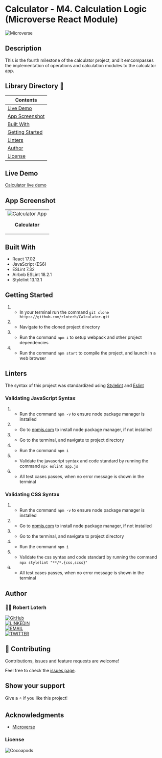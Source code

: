 # Calculator - M4. Calculation Logic (Microverse React Module)

![Microverse](https://img.shields.io/badge/-Microverse-007bff?style=for-the-badge)

## Description
This is the fourth milestone of the calculator project, and it emcompasses the implementation of operations and calculation modules to the calculator app.


## Library Directory 📙

| Contents                  |
| ------------------------- |
| [Live Demo](#live-demo) |
| [App Screenshot](#app-screenshot) |
| [Built With](#built-with)   |
| [Getting Started](#getting-started)   |
| [Linters](#linters)   |
| [Author](#author)       |
| [License](#license)       |


## Live Demo
[Calculator live demo](https://salty-citadel-54840.herokuapp.com/)

## App Screenshot
| |
|:-------------------------:|
| <img alt="Calculator App" src="https://user-images.githubusercontent.com/12745474/136697585-1566fc73-886a-4b3c-8e67-b5fdee85fe51.png"> <p align="center"><b>Calculator</b><p>|


## Built With

- React 17.02
- JavaScript (ES6)
- ESLint 7.32
- Airbnb ESLint 18.2.1
- Stylelint 13.13.1


## Getting Started

1. - In your terminal run the command `git clone https://github.com/rloterh/Calculator.git`
2. - Navigate to the cloned project directory
3. - Run the command `npm i` to setup webpack and other project dependencies
4. - Run the command `npm start` to compile the project, and launch in a web browser


## Linters

The syntax of this project was standardized using [Stylelint](https://stylelint.io/) and [Eslint](https://eslint.org/)
 

### Validating JavaScript Syntax

1. - Run the command `npm -v` to ensure node package manager is installed
2. - Go to [npmjs.com](https://www.npmjs.com/get-npm) to install node package manager, if not installed
3. - Go to the terminal, and navigate to project directory
4. - Run the command `npm i`
5. - Validate the javascript syntax and code standard by running the command `npx eslint app.js`
6. - All test cases passes, when no error message is shown in the terminal

### Validating CSS Syntax

1. - Run the command `npm -v` to ensure node package manager is installed
2. - Go to [npmjs.com](https://www.npmjs.com/get-npm) to install node package manager, if not installed
3. - Go to the terminal, and navigate to project directory
4. - Run the command `npm i`
5. - Validate the css syntax and code standard by running the command `npx stylelint "**/*.{css,scss}"`
6. - All test cases passes, when no error message is shown in the terminal



## Author

### 👨‍💻 Robert Loterh

[![GitHub](https://img.shields.io/badge/-GitHub-000?style=for-the-badge&logo=GitHub&logoColor=white)](https://github.com/rloterh) <br>
[![LINKEDIN](https://img.shields.io/badge/-LINKEDIN-0077B5?style=for-the-badge&logo=Linkedin&logoColor=white)](https://www.linkedin.com/in/robert-loterh/) <br>
[![EMAIL](https://img.shields.io/badge/-EMAIL-D14836?style=for-the-badge&logo=Mail.Ru&logoColor=white)](mailto:rloterh@gmail.com) <br>
[![TWITTER](https://img.shields.io/badge/-TWITTER-1DA1F2?style=for-the-badge&logo=Twitter&logoColor=white)](https://twitter.com/RLoterh) <br>


## 🤝 Contributing

Contributions, issues and feature requests are welcome!

Feel free to check the [issues page](https://github.com/rloterh/Calculator/issues).


## Show your support

Give a ⭐️ if you like this project!

## Acknowledgments
- [Microverse](https://www.microverse.org/)


### License

![Cocoapods](https://img.shields.io/cocoapods/l/AFNetworking?color=red&style=for-the-badge)

